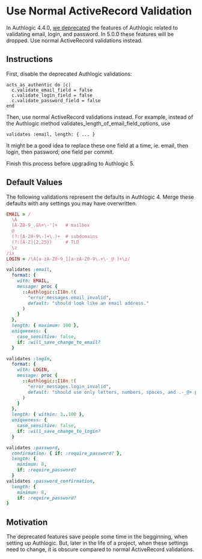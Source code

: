 # Use Normal ActiveRecord Validation

In Authlogic 4.4.0, [we deprecated][1] the features of Authlogic related to
validating email, login, and password. In 5.0.0 these features will be dropped.
Use normal ActiveRecord validations instead.

## Instructions

First, disable the deprecated Authlogic validations:

    acts_as_authentic do |c|
      c.validate_email_field = false
      c.validate_login_field = false
      c.validate_password_field = false
    end

Then, use normal ActiveRecord validations instead. For example, instead of
the Authlogic method validates_length_of_email_field_options, use

    validates :email, length: { ... }

It might be a good idea to replace these one field at a time, ie. email,
then login, then password; one field per commit.

Finish this process before upgrading to Authlogic 5.

## Default Values

The following validations represent the defaults in Authlogic 4. Merge these
defaults with any settings you may have overwritten.

```ruby
EMAIL = /
  \A
  [A-Z0-9_.&%+\-']+   # mailbox
  @
  (?:[A-Z0-9\-]+\.)+  # subdomains
  (?:[A-Z]{2,25})     # TLD
  \z
/ix
LOGIN = /\A[a-zA-Z0-9_][a-zA-Z0-9\.+\-_@ ]+\z/

validates :email,
  format: {
    with: EMAIL,
    message: proc {
      ::Authlogic::I18n.t(
        "error_messages.email_invalid",
        default: "should look like an email address."
      )
    }
  },
  length: { maximum: 100 },
  uniqueness: {
    case_sensitive: false,
    if: :will_save_change_to_email?
  }

validates :login,
  format: {
    with: LOGIN,
    message: proc {
      ::Authlogic::I18n.t(
        "error_messages.login_invalid",
        default: "should use only letters, numbers, spaces, and .-_@+ please."
      )
    }
  },
  length: { within: 3..100 },
  uniqueness: {
    case_sensitive: false,
    if: :will_save_change_to_login?
  }

validates :password,
  confirmation: { if: :require_password? },
  length: {
    minimum: 8,
    if: :require_password?
  }
validates :password_confirmation,
  length: {
    minimum: 8,
    if: :require_password?
}
```

## Motivation

The deprecated features save people some time in the begginning, when setting up
Authlogic. But, later in the life of a project, when these settings need to
change, it is obscure compared to normal ActiveRecord validations.

[1]: https://github.com/binarylogic/authlogic/pull/623

